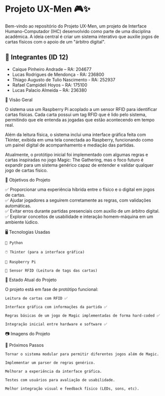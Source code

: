 # Projeto UX-Men 🎮✨

Bem-vindo ao repositório do Projeto UX-Men, um projeto de Interface Humano-Computador (IHC) desenvolvido como parte de uma disciplina acadêmica. A ideia central é criar um sistema interativo que auxilie jogos de cartas físicos com o apoio de um "árbitro digital".
## 👥 Integrantes (ID 12)

- Caique Pinheiro Andrade            – RA: 204677
- Lucas Rodrigues de Mendonça        - RA: 236800
- Thiago Augusto de Tulio Nascimento - RA: 252937
- Rafael Campideli Hoyos             – RA: 175100  
- Lucas Palacio Almeida              – RA: 236380

  
📌 Visão Geral

O sistema usa um Raspberry Pi acoplado a um sensor RFID para identificar cartas físicas. Cada carta possui um tag RFID que é lido pelo sistema, permitindo que ele entenda as jogadas que estão acontecendo em tempo real.

Além da leitura física, o sistema inclui uma interface gráfica feita com Tkinter, exibida em uma tela conectada ao Raspberry, funcionando como um painel digital de acompanhamento e mediação das partidas.

Atualmente, o protótipo inicial foi implementado com algumas regras e cartas inspiradas no jogo Magic: The Gathering, mas o foco futuro é expandir para um sistema genérico capaz de entender e validar qualquer jogo de cartas físico.

🎯 Objetivos do Projeto

✅ Proporcionar uma experiência híbrida entre o físico e o digital em jogos de cartas.  
✅ Ajudar jogadores a seguirem corretamente as regras, com validações automáticas.   
✅ Evitar erros durante partidas presenciais com auxílio de um árbitro digital.  
✅ Explorar conceitos de usabilidade e interação homem-máquina em um ambiente lúdico.  

🖥️ Tecnologias Usadas

    🐍 Python

    🖱️ Tkinter (para a interface gráfica)

    🍓 Raspberry Pi

    📡 Sensor RFID (Leitura de tags das cartas)

🚩 Estado Atual do Projeto

O projeto está em fase de protótipo funcional:

    Leitura de cartas com RFID ✅

    Interface gráfica com informações da partida ✅

    Regras básicas de um jogo de Magic implementadas de forma hard-coded ✅

    Integração inicial entre hardware e software ✅

📷 Imagens do Projeto


🚀 Próximos Passos

    Tornar o sistema modular para permitir diferentes jogos além de Magic.

    Implementar um parser de regras genérico.

    Melhorar a experiência da interface gráfica.

    Testes com usuários para avaliação de usabilidade.

    Melhor integração visual e feedback físico (LEDs, sons, etc).



